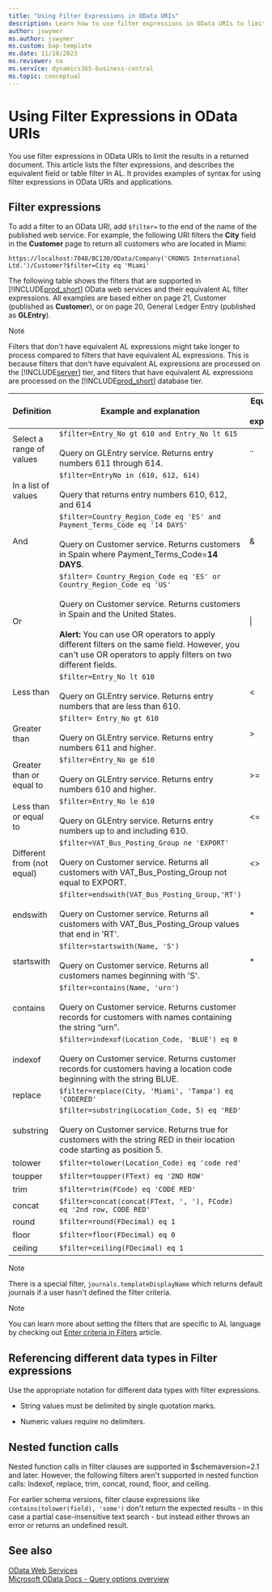 ```yaml
---
title: "Using Filter Expressions in OData URIs"
description: Learn how to use filter expressions in OData URIs to limit the results returned in a document.
author: jswymer
ms.author: jswymer
ms.custom: bap-template
ms.date: 11/10/2023
ms.reviewer: na
ms.service: dynamics365-business-central
ms.topic: conceptual
---
```

# Using Filter Expressions in OData URIs

You use filter expressions in OData URIs to limit the results in a returned document. This article lists the filter expressions, and describes the equivalent field or table filter in AL. It provides examples of syntax for using filter expressions in OData URIs and applications.  

## Filter expressions  

 To add a filter to an OData URI, add `$filter=` to the end of the name of the published web service. For example, the following URI filters the **City** field in the **Customer** page to return all customers who are located in Miami:  

```  
https://localhost:7048/BC130/OData/Company('CRONUS International Ltd.')/Customer?$filter=City eq 'Miami'  
```  

 The following table shows the filters that are supported in [!INCLUDE[prod_short](../developer/includes/prod_short.md)] OData web services and their equivalent AL filter expressions. All examples are based either on page 21, Customer \(published as **Customer**\), or on page 20, General Ledger Entry \(published as **GLEntry**\).  

> [!NOTE]  
> Filters that don't have equivalent AL expressions might take longer to process compared to filters that have equivalent AL expressions. This is because filters that don't have equivalent AL expressions are processed on the [!INCLUDE[server](../developer/includes/server.md)] tier, and filters that have equivalent AL expressions are processed on the [!INCLUDE[prod_short](../developer/includes/prod_short.md)] database tier.  

|Definition|Example and explanation|Equivalent AL expression|  
|----------------|-----------------------------|---------------------------------|  
|Select a range of values|`$filter=Entry_No gt 610 and Entry_No lt 615`<br /><br /> Query on GLEntry service. Returns entry numbers 611 through 614.|..|
|In a list of values|`$filter=EntryNo in (610, 612, 614)`<br /><br /> Query that returns entry numbers 610, 612, and 614||  
|And|`$filter=Country_Region_Code eq 'ES' and Payment_Terms_Code eq '14 DAYS'`<br /><br /> Query on Customer service. Returns customers in Spain where Payment\_Terms\_Code=**14 DAYS**.|&|  
|Or|`$filter= Country_Region_Code eq 'ES' or Country_Region_Code eq 'US'`<br /><br /> Query on Customer service. Returns customers in Spain and the United States.<br /><br /> **Alert:** You can use OR operators to apply different filters on the same field. However, you can't use OR operators to apply filters on two different fields.|&#124;|  
|Less than|`$filter=Entry_No lt 610`<br /><br /> Query on GLEntry service. Returns entry numbers that are less than 610.|\<|  
|Greater than|`$filter= Entry_No gt 610`<br /><br /> Query on GLEntry service. Returns entry numbers 611 and higher.|>|  
|Greater than or equal to|`$filter=Entry_No ge 610`<br /><br /> Query on GLEntry service. Returns entry numbers 610 and higher.|>=|  
|Less than or equal to|`$filter=Entry_No le 610`<br /><br /> Query on GLEntry service. Returns entry numbers up to and including 610.|\<=|  
|Different from \(not equal\)|`$filter=VAT_Bus_Posting_Group ne 'EXPORT'`<br /><br /> Query on Customer service. Returns all customers with VAT\_Bus\_Posting\_Group not equal to EXPORT.|\<>|  
|endswith|`$filter=endswith(VAT_Bus_Posting_Group,'RT')`<br /><br /> Query on Customer service. Returns all customers with VAT\_Bus\_Posting\_Group values that end in 'RT'.|\*|  
|startswith|`$filter=startswith(Name, 'S')`<br /><br /> Query on Customer service. Returns all customers names beginning with 'S'.|\*|  
|contains|`$filter=contains(Name, 'urn')`<br /><br /> Query on Customer service. Returns customer records for customers with names containing the string “urn”.||  
|indexof|`$filter=indexof(Location_Code, 'BLUE') eq 0`<br /><br /> Query on Customer service. Returns customer records for customers having a location code beginning with the string BLUE.||  
|replace|`$filter=replace(City, 'Miami', 'Tampa') eq 'CODERED'`||  
|substring|`$filter=substring(Location_Code, 5) eq 'RED'`<br /><br /> Query on Customer service. Returns true for customers with the string RED in their location code starting as position 5.||  
|tolower|`$filter=tolower(Location_Code) eq 'code red'`||  
|toupper|`$filter=toupper(FText) eq '2ND ROW'`||  
|trim|`$filter=trim(FCode) eq 'CODE RED'`||  
|concat|`$filter=concat(concat(FText, ', '), FCode) eq '2nd row, CODE RED'`||  
|round|`$filter=round(FDecimal) eq 1`||  
|floor|`$filter=floor(FDecimal) eq 0`||  
|ceiling|`$filter=ceiling(FDecimal) eq 1`||  


>[!Note]
> There is a special filter, `journals.templateDisplayName` which returns default journals if a user hasn't defined the filter criteria.

> [!NOTE]  
> You can learn more about setting the filters that are specific to AL language by checking out [Enter criteria in Filters](../developer/devenv-entering-criteria-in-filters.md) article.

## Referencing different data types in Filter expressions

Use the appropriate notation for different data types with filter expressions.  

- String values must be delimited by single quotation marks.  

- Numeric values require no delimiters.

## Nested function calls

Nested function calls in filter clauses are supported in $schemaversion=2.1 and later. However, the following filters aren't supported in nested function calls: Indexof, replace, trim, concat, round, floor, and ceiling. 

For earlier schema versions, filter clause expressions like `contains(tolower(field), 'some')` don't return the expected results - in this case a partial case-insensitive text search - but instead either throws an error or returns an undefined result.

## See also

[OData Web Services](OData-Web-Services.md)  
[Microsoft OData Docs - Query options overview](/odata/concepts/queryoptions-overview)  
